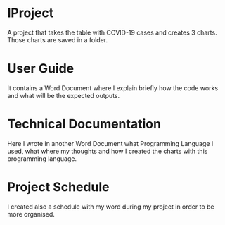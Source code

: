 # IProject
A project that takes the table with COVID-19 cases and creates 3 charts. Those charts are saved in a folder.

# User Guide
It contains a Word Document where I explain briefly how the code works and what will be the expected outputs.

# Technical Documentation
Here I wrote in another Word Document what Programming Language I used, what where my thoughts and how I created the charts with this programming language.

# Project Schedule
I created also a schedule with my word during my project in order to be more organised.
